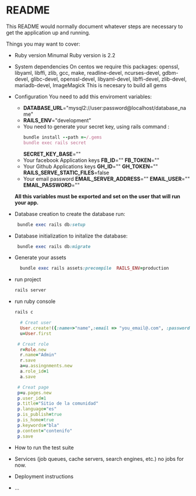 # README

This README would normally document whatever steps are necessary to get the
application up and running.

Things you may want to cover:

* Ruby version
  Minumal Ruby version is 2.2
* System dependencies
  On centos we require this packages:
   openssl, libyaml, libffi, zlib, gcc, make, readline-devel, ncurses-devel, gdbm-devel, glibc-devel, openssl-devel, libyaml-devel, libffi-devel, zlib-devel, mariadb-devel, ImageMagick
   This is necesary to build all gems
* Configuration You need to add this enviroment variables:
    - **DATABASE_URL**="mysql2://user:password@localhost/database_name"
    - **RAILS_ENV**="development"
    - You need to generate your secret key, using rails command :
       ```ruby
       bundle install --path =~/.gems
       bundle exec rails secret
       ```
        **SECRET_KEY_BASE**=""
    - Your facebook Application keys
        **FB_ID**=""
        **FB_TOKEN**=""
    - Your Github Applications keys
        **GH_ID**=""
        **GH_TOKEN**=""
        **RAILS_SERVE_STATIC_FILES**=false
    - Your email password
        **EMAIL_SERVER_ADDRESS**=""
        **EMAIL_USER**=""
        **EMAIL_PASSWORD**=""
      
  **All this variables must be exported and set on the user that will run your app.**
* Database creation
   to create the database run:
   ```ruby
    bundle exec rails db:setup
   ```
* Database initialization
  to initalize the database:
  ```ruby
   bundle exec rails db:migrate
  ```
* Generate your assets
  ```ruby
    bundle exec rails assets:precompile  RAILS_ENV=production
  ```
* run project 
  ```bash
  rails server

  ```
  
* run ruby console 
  ```bash
  rails c

  ```
  ```ruby
    # Creat user 
    User.create!({:name=>"name",:email => "you_email@.com", :password => "111111", :password_confirmation => "111111" }) 
    u=User.first    
  ```
  ```ruby
   # Creat role
    r=Role.new
    r.name="Admin"
    r.save
    a=u.assingnments.new 
    a.role_id=1
    a.save   
  ```
   ```ruby
    # Creat page
    p=u.pages.new
    p.user_id=1
    p.title="Sitio de la comunidad"
    p.language="es"
    p.is_publish=true
    p.is_home=true
    p.keywords="bla"
    p.content="contenifo"
    p.save      
   ```
* How to run the test suite

* Services (job queues, cache servers, search engines, etc.)
  no jobs for now.
* Deployment instructions

* ...
